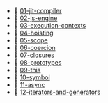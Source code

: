 * 📄 [01-jit-compiler](01-jit-compiler.md)
* 📄 [02-js-engine](02-js-engine.md)
* 📄 [03-execution-contexts](03-execution-contexts.md)
* 📄 [04-hoisting](04-hoisting.md)
* 📄 [05-scope](05-scope.md)
* 📄 [06-coercion](06-coercion.md)
* 📄 [07-closures](07-closures.md)
* 📄 [08-prototypes](08-prototypes.md)
* 📄 [09-this](09-this.md)
* 📄 [10-symbol](10-symbol.md)
* 📄 [11-async](11-async.md)
* 📄 [12-iterators-and-generators](12-iterators-and-generators.md)
